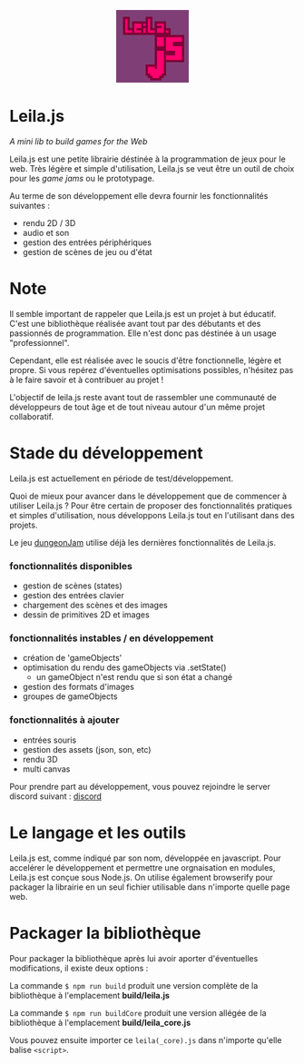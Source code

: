 <p align="center">
  <img src="leiLogo.png"/>
</p>

# Leila.js

*A mini lib to build games for the Web*

Leila.js est une petite librairie déstinée à la programmation de jeux pour le web.
Très légère et simple d'utilisation, Leila.js se veut être un outil de choix pour
les *game jams* ou le prototypage.

Au terme de son développement elle devra fournir les fonctionnalités suivantes :
+ rendu 2D / 3D
+ audio et son
+ gestion des entrées périphériques
+ gestion de scènes de jeu ou d'état

# Note

Il semble important de rappeler que Leila.js est un projet à but éducatif.
C'est une bibliothèque réalisée avant tout par des débutants et des passionnés
de programmation. Elle n'est donc pas déstinée à un usage "professionnel".

Cependant, elle est réalisée avec le soucis d'être fonctionnelle, légère et propre.
Si vous repérez d'éventuelles optimisations possibles, n'hésitez pas à le faire savoir et à contribuer au projet !

L'objectif de leila.js reste avant tout de rassembler une communauté de développeurs de
tout âge et de tout niveau autour d'un même projet collaboratif.

# Stade du développement

Leila.js est actuellement en période de test/développement.

Quoi de mieux pour avancer dans le développement que de commencer
à utiliser Leila.js ? Pour être certain de proposer des fonctionnalités 
pratiques et simples d'utilisation, nous développons Leila.js tout en 
l'utilisant dans des projets.

Le jeu [dungeonJam](https://github.com/jdrprod/dungeonJam) utilise
déjà les dernières fonctionnalités de Leila.js.

### fonctionnalités disponibles

+ gestion de scènes (states)
+ gestion des entrées clavier
+ chargement des scènes et des images
+ dessin de primitives 2D et images

### fonctionnalités instables / en développement

+ création de 'gameObjects'
+ optimisation du rendu des gameObjects via .setState()
	+ un gameObject n'est rendu que si son état a changé
+ gestion des formats d'images
+ groupes de gameObjects

### fonctionnalités à ajouter

+ entrées souris
+ gestion des assets (json, son, etc)
+ rendu 3D
+ multi canvas

Pour prendre part au développement, vous pouvez rejoindre le server discord suivant : 
[discord](https://discord.gg/kv9zA3Z)

# Le langage et les outils

Leila.js est, comme indiqué par son nom, développée en javascript.
Pour accelérer le développement et permettre une orgnaisation en modules, Leila.js est conçue sous Node.js.
On utilise également browserify pour packager la librairie en un seul fichier utilisable dans n'importe quelle page web.

# Packager la bibliothèque

Pour packager la bibliothèque après lui avoir aporter d'éventuelles modifications, il existe deux options :

La commande `$ npm run build` produit une version complète de la bibliothèque
à l'emplacement **build/leila.js**  

La commande `$ npm run buildCore` produit une version allégée de la bibliothèque
à l'emplacement **build/leila_core.js**

Vous pouvez ensuite importer ce `leila(_core).js` dans n'importe qu'elle balise `<script>`.
